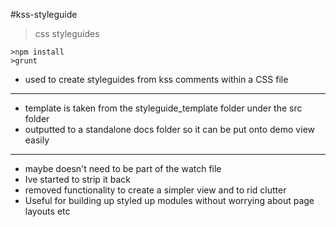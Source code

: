 #kss-styleguide
>css styleguides

```shell
>npm install
>grunt
```

* used to create styleguides from kss comments within a CSS file

------

* template is taken from the styleguide_template folder under the src folder
* outputted to a standalone docs folder so it can be put onto demo view easily

------

* maybe doesn't need to be part of the watch file
* Ive started to strip it back 
* removed functionality to create a simpler view and to rid clutter
* Useful for building up styled up modules without worrying about page layouts etc